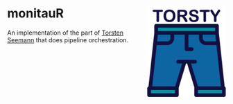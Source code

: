 # monitauR <img src='images/logo.png' align="right" height="210" />

An implementation of the part of [Torsten Seemann](https://github.com/tseemann) that does pipeline orchestration.

